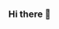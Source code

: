 ### Hi there 👋

<!--
**SagarBajpai/SagarBajpai** is a ✨ _special_ ✨ repository because its `README.md` (this file) appears on your GitHub profile.

Here are some ideas to get you started:

- 🔭 I’m currently working on `JavaScript` mostly (React, Ember...)
- 🌱 I’m currently learning Ember.
- 👯 I’m looking to collaborate on `JavaScript` projects.
- 🤔 I’m looking for help with `Scalable Architecture for Frontends`.
- 💬 Ask me about `JavaScript, React Hooks, Redux, Life ...`
- 📫 How to reach me: [Facebook](https://www.facebook.com/cameraluvssagar/), [LinkedIn](https://www.LinkedIn.com/in/SagarBajpai), [Instagram](https://www.instagram.com/in/sagarbajpai_), [Twitter](https://www.twitter.com/sagarbajpai_)
- ⚡ Fun fact: There's no fun fact, lol!
-->
